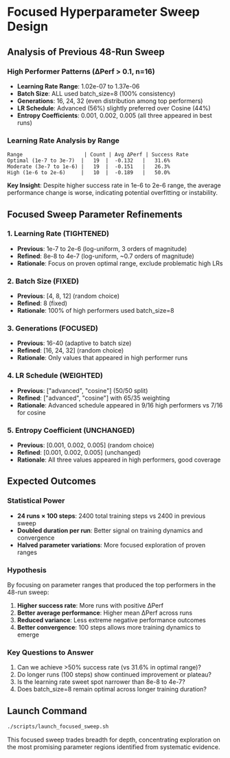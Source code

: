 # Focused Hyperparameter Sweep Design

## Analysis of Previous 48-Run Sweep

### High Performer Patterns (ΔPerf > 0.1, n=16)
- **Learning Rate Range**: 1.02e-07 to 1.37e-06
- **Batch Size**: ALL used batch_size=8 (100% consistency)
- **Generations**: 16, 24, 32 (even distribution among top performers)
- **LR Schedule**: Advanced (56%) slightly preferred over Cosine (44%)
- **Entropy Coefficients**: 0.001, 0.002, 0.005 (all three appeared in best runs)

### Learning Rate Analysis by Range
```
Range                    | Count | Avg ΔPerf | Success Rate
Optimal (1e-7 to 3e-7)  |   19  |  -0.132   |   31.6%
Moderate (3e-7 to 1e-6) |   19  |  -0.151   |   26.3%
High (1e-6 to 2e-6)     |   10  |  -0.189   |   50.0%
```

**Key Insight**: Despite higher success rate in 1e-6 to 2e-6 range, the average performance change is worse, indicating potential overfitting or instability.

## Focused Sweep Parameter Refinements

### 1. Learning Rate (TIGHTENED)
- **Previous**: 1e-7 to 2e-6 (log-uniform, 3 orders of magnitude)
- **Refined**: 8e-8 to 4e-7 (log-uniform, ~0.7 orders of magnitude)
- **Rationale**: Focus on proven optimal range, exclude problematic high LRs

### 2. Batch Size (FIXED)
- **Previous**: [4, 8, 12] (random choice)
- **Refined**: 8 (fixed)
- **Rationale**: 100% of high performers used batch_size=8

### 3. Generations (FOCUSED)
- **Previous**: 16-40 (adaptive to batch size)
- **Refined**: [16, 24, 32] (random choice)
- **Rationale**: Only values that appeared in high performer runs

### 4. LR Schedule (WEIGHTED)
- **Previous**: ["advanced", "cosine"] (50/50 split)
- **Refined**: ["advanced", "cosine"] with 65/35 weighting
- **Rationale**: Advanced schedule appeared in 9/16 high performers vs 7/16 for cosine

### 5. Entropy Coefficient (UNCHANGED)
- **Previous**: [0.001, 0.002, 0.005] (random choice)
- **Refined**: [0.001, 0.002, 0.005] (unchanged)
- **Rationale**: All three values appeared in high performers, good coverage

## Expected Outcomes

### Statistical Power
- **24 runs × 100 steps**: 2400 total training steps vs 2400 in previous sweep
- **Doubled duration per run**: Better signal on training dynamics and convergence
- **Halved parameter variations**: More focused exploration of proven ranges

### Hypothesis
By focusing on parameter ranges that produced the top performers in the 48-run sweep:
1. **Higher success rate**: More runs with positive ΔPerf
2. **Better average performance**: Higher mean ΔPerf across runs
3. **Reduced variance**: Less extreme negative performance outcomes
4. **Better convergence**: 100 steps allows more training dynamics to emerge

### Key Questions to Answer
1. Can we achieve >50% success rate (vs 31.6% in optimal range)?
2. Do longer runs (100 steps) show continued improvement or plateau?
3. Is the learning rate sweet spot narrower than 8e-8 to 4e-7?
4. Does batch_size=8 remain optimal across longer training duration?

## Launch Command
```bash
./scripts/launch_focused_sweep.sh
```

This focused sweep trades breadth for depth, concentrating exploration on the most promising parameter regions identified from systematic evidence.